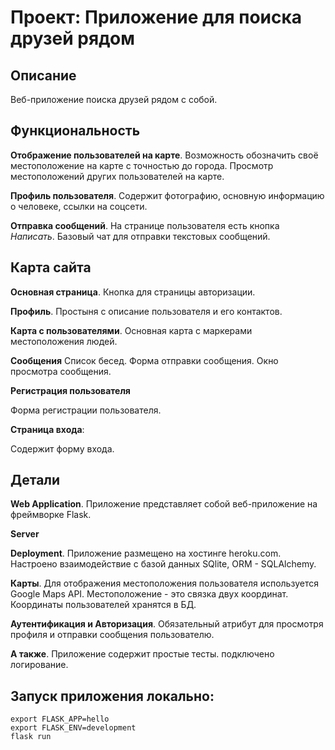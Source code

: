 # Проект: Приложение для поиска друзей рядом

## Описание
Веб-приложение поиска друзей рядом с собой. 
## Функциональность
**Отображение пользователей на карте**.
Возможность обозначить своё местоположение на карте с точностью до города. Просмотр местоположений других пользователей на карте.

**Профиль пользователя**. Содержит фотографию, основную информацию о человеке, ссылки на соцсети.

**Отправка сообщений**. На странице пользователя есть кнопка *Написать*. Базовый чат для отправки текстовых сообщений.

## Карта сайта

**Основная страница**.
Кнопка для страницы авторизации.

**Профиль**.
Простыня с описание пользователя и его контактов.

**Карта с пользователями**. Основная карта с маркерами местоположения людей.

**Сообщения**
Список бесед. Форма отправки сообщения. Окно просмотра сообщения.

**Регистрация пользователя**

Форма регистрации пользователя.

**Страница входа**:

Содержит форму входа.

## Детали
**Web Application**. Приложение представляет собой веб-приложение на фреймворке Flask.

**Server**

**Deployment**. Приложение размещено на хостинге heroku.com. Настроено взаимодействие с базой данных SQlite, ORM - SQLAlchemy.

**Карты**. Для отображения местоположения пользователя используется Google Maps API. Местоположение - это связка двух координат. Координаты пользователей хранятся в БД.

**Аутентификация и Авторизация**. Обязательный атрибут для просмотря профиля и отправки сообщения пользователю.

**А также**. Приложение содержит простые тесты. подключено логирование.

## Запуск приложения локально:

```
export FLASK_APP=hello
export FLASK_ENV=development
flask run
```

